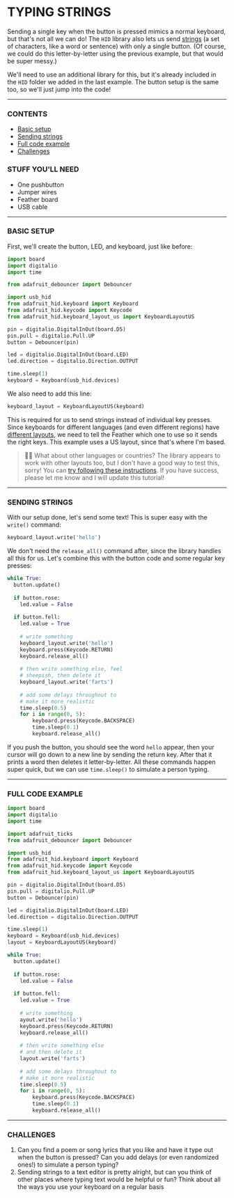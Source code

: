 # TYPING STRINGS

Sending a single key when the button is pressed mimics a normal keyboard, but that's not all we can do! The `HID` library also lets us send [strings](https://en.wikipedia.org/wiki/String_(computer_science)) (a set of characters, like a word or sentence) with only a single button. (Of course, we could do this letter-by-letter using the previous example, but that would be super messy.)

We'll need to use an additional library for this, but it's already included in the `HID` folder we added in the last example. The button setup is the same too, so we'll just jump into the code!

***

### CONTENTS  

* [Basic setup](#basic-setup)  
* [Sending strings](#sending-strings)  
* [Full code example](#full-code-example)  
* [Challenges](#challenges)  

### STUFF YOU'LL NEED  

* One pushbutton  
* Jumper wires  
* Feather board  
* USB cable  

***

### BASIC SETUP   
First, we'll create the button, LED, and keyboard, just like before:

```python
import board
import digitalio
import time

from adafruit_debouncer import Debouncer

import usb_hid
from adafruit_hid.keyboard import Keyboard
from adafruit_hid.keycode import Keycode
from adafruit_hid.keyboard_layout_us import KeyboardLayoutUS

pin = digitalio.DigitalInOut(board.D5)
pin.pull = digitalio.Pull.UP
button = Debouncer(pin)

led = digitalio.DigitalInOut(board.LED)
led.direction = digitalio.Direction.OUTPUT

time.sleep(1)
keyboard = Keyboard(usb_hid.devices)
```

We also need to add this line:  

```python
keyboard_layout = KeyboardLayoutUS(keyboard)
```

This is required for us to send strings instead of individual key presses. Since keyboards for different languages (and even different regions) have [different layouts](https://en.wikipedia.org/wiki/Keyboard_layout), we need to tell the Feather which one to use so it sends the right keys. This example uses a US layout, since that's where I'm based. 

> 🙋‍♀️ What about other languages or countries? The library appears to work with other layouts too, but I don't have a good way to test this, sorry! You can [try following these instructions](https://github.com/Neradoc/Circuitpython_Keyboard_Layouts). If you have success, please let me know and I will update this tutorial!

***

### SENDING STRINGS  
With our setup done, let's send some text! This is super easy with the `write()` command:

```python
keyboard_layout.write('hello')
```

We don't need the `release_all()` command after, since the library handles all this for us. Let's combine this with the button code and some regular key presses:

```python
while True:
  button.update()
  
  if button.rose:
    led.value = False
  
  if button.fell:
    led.value = True
    
    # write something
    keyboard_layout.write('hello')
    keyboard.press(Keycode.RETURN)
    keyboard.release_all()
    
    # then write something else, feel
    # sheepish, then delete it
    keyboard_layout.write('farts')
    
    # add some delays throughout to 
    # make it more realistic
    time.sleep(0.5)
    for i in range(0, 5):
        keyboard.press(Keycode.BACKSPACE)
        time.sleep(0.1)
        keyboard.release_all()
```

If you push the button, you should see the word `hello` appear, then your cursor will go down to a new line by sending the return key. After that it prints a word then deletes it letter-by-letter. All these commands happen super quick, but we can use `time.sleep()` to simulate a person typing.

***

### FULL CODE EXAMPLE  

```python
import board
import digitalio
import time

import adafruit_ticks
from adafruit_debouncer import Debouncer

import usb_hid
from adafruit_hid.keyboard import Keyboard
from adafruit_hid.keycode import Keycode
from adafruit_hid.keyboard_layout_us import KeyboardLayoutUS

pin = digitalio.DigitalInOut(board.D5)
pin.pull = digitalio.Pull.UP
button = Debouncer(pin)

led = digitalio.DigitalInOut(board.LED)
led.direction = digitalio.Direction.OUTPUT

time.sleep(1)
keyboard = Keyboard(usb_hid.devices)
layout = KeyboardLayoutUS(keyboard)

while True:
  button.update()
  
  if button.rose:
    led.value = False
  
  if button.fell:
    led.value = True
    
    # write something
    ayout.write('hello')
    keyboard.press(Keycode.RETURN)
    keyboard.release_all()
    
    # then write something else
    # and then delete it
    layout.write('farts')
    
    # add some delays throughout to 
    # make it more realistic
    time.sleep(0.5)
    for i in range(0, 5):
        keyboard.press(Keycode.BACKSPACE)
        time.sleep(0.1)
        keyboard.release_all()

```

***

### CHALLENGES  

1. Can you find a poem or song lyrics that you like and have it type out when the button is pressed? Can you add delays (or even randomized ones!) to simulate a person typing?  
2. Sending strings to a text editor is pretty alright, but can you think of other places where typing text would be helpful or fun? Think about all the ways you use your keyboard on a regular basis  

